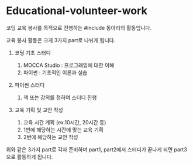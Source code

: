 # Educational-volunteer-work
코딩 교육 봉사를 목적으로 진행하는 #include 동아리의 활동입니다.  
  
교육 봉사 활동은 크게 3가지 part로 나뉘게 됩니다.

1. 코딩 기초 스터디
    1. MOCCA Studio : 프로그래밍에 대한 이해
    2. 파이썬 : 기초적인 이론과 실습
2. 파이썬 스터디
    1. 책 또는 강의를 정하여 스터디 진행

3. 교육 기획 및 교안 작성 
    1. 교육 시간 계획 (ex.10시간, 20시간 등)
    2. 1번에 해당하는 시간에 맞는 교육 기획
    3. 2번에 해당하는 교안 작성

위와 같은 3가지 part로 각자 준비하며 part1, part2에서 스터디가 끝나게 되면 part3으로 활동하게 됩니다. 
